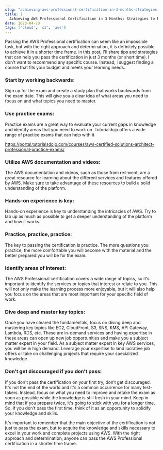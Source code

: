 ```yaml
---
slug: "achieving-aws-professional-certification-in-3-months-strategies-to-pass-the-exam"
title: |
  Achieving AWS Professional Certification in 3 Months: Strategies to Pass the Exam
date: 2023-04-20
tags: ['cloud', 's3', 'aws']
---
```


Passing the AWS Professional certification can seem like an impossible task, but with the right approach and determination, it is definitely possible to achieve it in a shorter time frame. In this post, I'll share tips and strategies that can help you pass the certification in just 3 months (or short time). I don't want to recommend any specific course. Instead, I suggest finding a course that fits your budget and meets your learning needs.

<!-- more -->




### Start by working backwards:


Sign up for the exam and create a study plan that works backwards from the exam date. This will give you a clear idea of what areas you need to focus on and what topics you need to master.


### Use practice exams:


Practice exams are a great way to evaluate your current gaps in knowledge and identify areas that you need to work on. Tutorialdojo offers a wide range of practice exams that can help with it.


<https://portal.tutorialsdojo.com/courses/aws-certified-solutions-architect-professional-practice-exams/>


### Utilize AWS documentation and videos:


The AWS documentation and videos, such as those from re:Invent, are a great resource for learning about the different services and features offered by AWS. Make sure to take advantage of these resources to build a solid understanding of the platform.


### Hands-on experience is key:


Hands-on experience is key to understanding the intricacies of AWS. Try to lab up as much as possible to get a deeper understanding of the platform and how it works.


### Practice, practice, practice:


The key to passing the certification is practice. The more questions you practice, the more comfortable you will become with the material and the better prepared you will be for the exam.


### Identify areas of interest:


The AWS Professional certification covers a wide range of topics, so it's important to identify the services or topics that interest or relate to you. This will not only make the learning process more enjoyable, but it will also help you focus on the areas that are most important for your specific field of work.


### Dive deep and master key topics:


Once you have cleared the fundamentals, focus on diving deep and mastering key topics like EC2, CloudFront, S3, SNS, KMS, API Gateway, Lambda, RDS, etc. These are in-demand services and having expertise in these areas can open up new job opportunities and make you a subject matter expert in your field. As a subject matter expert in key AWS services, you will be in high demand. Leverage your expertise to land lucrative job offers or take on challenging projects that require your specialized knowledge.


### Don't get discouraged if you don't pass:


If you don't pass the certification on your first try, don't get discouraged. It's not the end of the world and it's a common occurrence for many test-takers. Instead, focus on what you need to improve and retake the exam as soon as possible while the knowledge is still fresh in your mind. Keep in mind that if you prepare twice, it's going to stick with you for a longer time. So, if you don't pass the first time, think of it as an opportunity to solidify your knowledge and skills.


It's important to remember that the main objective of the certification is not just to pass the exam, but to acquire the knowledge and skills necessary to excel in your work and complete projects using AWS. With the right approach and determination, anyone can pass the AWS Professional certification in a shorter time frame.


